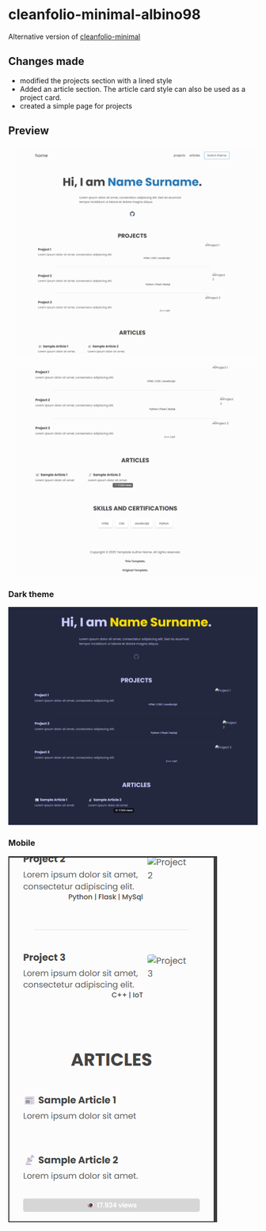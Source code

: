 # cleanfolio-minimal-albino98

Alternative version of [cleanfolio-minimal](https://github.com/rjshkhr/cleanfolio-minimal)

## Changes made

-  modified the projects section with a lined style
-  Added an article section. The article card style can also be used as a project card.
-  created a simple page for projects

## Preview

![1](1.png)

![2](2.png)

### Dark theme

![3](3.png)

### Mobile

![mobile](4.png)
